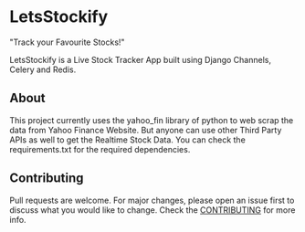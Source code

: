 # LetsStockify
"Track your Favourite Stocks!"

LetsStockify is a Live Stock Tracker App built using Django Channels, Celery and Redis.

## About
This project currently uses the yahoo_fin library of python to web scrap the data from Yahoo Finance Website. But anyone can use other Third Party APIs as well to get the Realtime Stock Data.
You can check the requirements.txt for the required dependencies.

## Contributing
Pull requests are welcome. For major changes, please open an issue first to discuss what you would like to change.
Check the [CONTRIBUTING](https://github.com/priyanshu2015/LetsStockify/blob/main/contributing.md) for more info.


